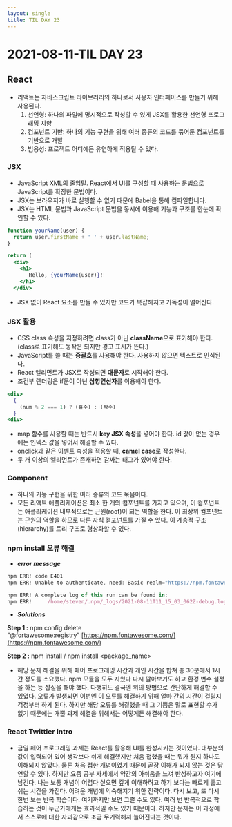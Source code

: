 ```yaml
---
layout: single
title: TIL DAY 23
---
```

# 2021-08-11-TIL DAY 23

## React

- 리액트는 자바스크립트 라이브러리의 하나로서 사용자 인터페이스를 만들기 위해 사용된다.
    1. 선언형: 하나의 파일에 명시적으로 작성할 수 있게 JSX를 활용한 선언형 프로그래밍 지향
    2. 컴포넌트 기반: 하나의 기능 구현을 위해 여러 종류의 코드를 묶어둔 컴포넌트를 기반으로 개발
    3. 범용성: 프로젝트 어디에든 유연하게 적용될 수 있다.

### JSX

- JavaScript XML의 줄임말. React에서 UI를 구성할 때 사용하는 문법으로 JavaScript를 확장한 문법이다.
- JSX는 브라우저가 바로 실행할 수 없기 때문에 Babel을 통해 컴파일합니다.
- JSX는 HTML 문법과 JavaScript 문법을 동시에 이용해 기능과 구조를 한눈에 확인할 수 있다.

```jsx
function yourName(user) {
  return user.firstName + ' ' + user.lastName;
}

return (
  <div>
    <h1>
       Hello, {yourName(user)}!
    </h1>
  </div>
```

- JSX 없이 React 요소를 만들 수 있지만 코드가 복잡해지고 가독성이 떨어진다.

### JSX 활용

- CSS class 속성을 지정하려면 class가 아닌 **className**으로 표기해야 한다. (class로 표기해도 동작은 되지만 경고 표시가 뜬다.)
- JavaScript를 쓸 때는 **중괄호**를 사용해야 한다. 사용하지 않으면 텍스트로 인식된다.
- React 엘리먼트가 JSX로 작성되면 **대문자**로 시작해야 한다.
- 조건부 렌더링은 if문이 아닌 **삼항연산자**를 이용해야 한다.

```jsx
<div>
  {
    (num % 2 === 1) ? (홀수) : (짝수)
  }
<div>
```

- map 함수를 사용할 때는 반드시 **key JSX 속성**을 넣어야 한다. id 값이 없는 경우에는 인덱스 값을 넣어서 해결할 수 있다.
- onclick과 같은 이벤트 속성을 적용할 때, **camel case**로 작성한다.
- 두 개 이상의 엘리먼트가 존재하면 감싸는 태그가 있어야 한다.

### Component

- 하나의 기능 구현을 위한 여러 종류의 코드 묶음이다.
- 모든 리액트 애플리케이션은 최소 한 개의 컴포넌트를 가지고 있으며, 이 컴포넌트는 애플리케이션 내부적으로는 근원(root)이 되는 역할을 한다. 이 최상위 컴포넌트는 근원의 역할을 하므로 다른 자식 컴포넌트를 가질 수 있다. 이 계층적 구조(hierarchy)를 트리 구조로 형상화할 수 있다.

### npm install 오류 해결

- ***error message***

```jsx
npm ERR! code E401
npm ERR! Unable to authenticate, need: Basic realm="https://npm.fontawesome.com/",service="npm.fontawesome.com"

npm ERR! A complete log of this run can be found in:
npm ERR!     /home/steven/.npm/_logs/2021-08-11T11_15_03_062Z-debug.log
```

- ***Solutions***

**Step 1 :** npm config delete "@fortawesome:registry" [https://npm.fontawesome.com/](https://npm.fontawesome.com/)

**Step 2 :** npm install / npm install <package_name>

- 해당 문제 해결을 위해 페어 프로그래밍 시간과 개인 시간을 합쳐 총 30분에서 1시간 정도를 소요했다. npm 모듈을 모두 지웠다 다시 깔아보기도 하고 환경 변수 설정을 하는 등 삽질을 해야 했다. 다행히도 결국엔 위의 방법으로 간단하게 해결할 수 있었다. 오류가 발생되면 이번엔 이 오류를 해결하기 위해 얼마 간의 시간이 걸릴지 걱정부터 하게 된다. 하지만 해당 오류를 해결했을 때 그 기쁨은 말로 표현할 수가 없기 때문에는 개뿔 과제 해결을 위해서는 어떻게든 해결해야 한다.

### React Twittler Intro

- 금일 페어 프로그래밍 과제는 React를 활용해 UI를 완성시키는 것이었다. 대부분의 값이 입력되어 있어 생각보다 쉬게 해결했지만 처음 접했을 때는 뭐가 뭔지 하나도 이해되지 않았다. 물론 처음 접한 개념이었기 때문에 곧장 이해가 되지 않는 것은 당연할 수 있다. 하지만 요즘 공부 자세에서 약간의 아쉬움을 느껴 반성하고자 여기에 남긴다. 나는 보통 개념이 어렵다 싶으면 깊게 이해하려고 하기 보다는 빠르게 훓고 쉬는 시간을 가진다. 어려운 개념에 익숙해지기 위한 전략이다. 다시 보고, 또 다시 한번 보는 반복 학습이다. 여기까지만 보면 그럴 수도 있다. 여러 번 반복적으로 학습하는 것이 누군가에게는 효과적일 수도 있기 때문이다. 하지만 문제는 이 과정에서 스스로에 대한 자괴감으로 조금 무기력해져 늘어진다는 것이다.
